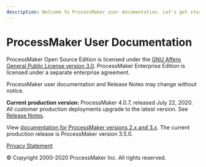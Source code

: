 ```yaml
---
description: Welcome to ProcessMaker user documentation. Let's get started.
---
```


# ProcessMaker User Documentation

ProcessMaker Open Source Edition is licensed under the [GNU Affero General Public License version 3.0](https://github.com/ProcessMaker/spark/blob/develop/LICENSE.txt). ProcessMaker Enterprise Edition is licensed under a separate enterprise agreement.

ProcessMaker user documentation and Release Notes may change without notice.

**Current production version:** ProcessMaker 4.0.7, released July 22, 2020. All customer production deployments upgrade to the latest version. See [Release Notes](https://processmaker.gitbook.io/processmaker-release-notes/processmaker-4.0.x/processmaker-4.0.7-release-notes).

View [documentation for ProcessMaker versions 2.x and 3.x](https://wiki.processmaker.com/). The current production release is ProcessMaker version 3.5.0.

[Privacy Statement](https://www.processmaker.com/privacy-statement)

© Copyright 2000-2020 ProcessMaker Inc. All rights reserved.

